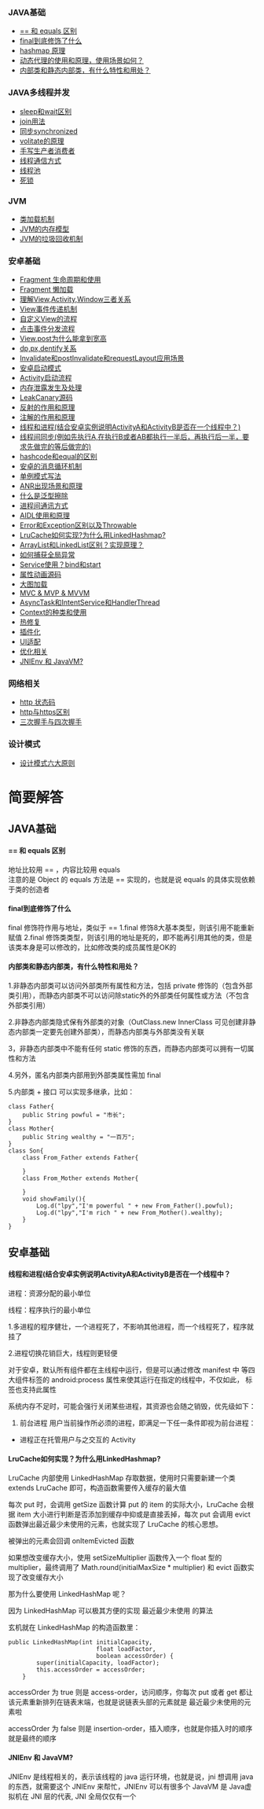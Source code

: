 ### JAVA基础
- [== 和 equals 区别](#11)
- [final到底修饰了什么](#)
- [hashmap 原理](#)
- [动态代理的使用和原理，使用场景如何？](#)
- [内部类和静态内部类，有什么特性和用处？](#)
### JAVA多线程并发
- [sleep和wait区别](#)
- [join用法](#)
- [同步synchronized](#)
- [volitate的原理](#)
- [手写生产者消费者](#)
- [线程通信方式](#)
- [线程池](#)
- [死锁](#)
### JVM
- [类加载机制](#)
- [JVM的内存模型](#)
- [JVM的垃圾回收机制](#)
### 安卓基础
- [Fragment 生命周期和使用](#)
- [Fragment 懒加载](#)
- [理解View,Activity,Window三者关系](#)
- [View事件传递机制](#)
- [自定义View的流程](#)
- [点击事件分发流程](#)
- [View.post为什么能拿到宽高](#)
- [dp,px,dentify关系](#)
- [Invalidate和postInvalidate和requestLayout应用场景](#)
- [安卓启动模式](#)
- [Activity启动流程](#)
- [内存泄露发生及处理](#)
- [LeakCanary源码](#)
- [反射的作用和原理](#)
- [注解的作用和原理](#)
- [线程和进程(结合安卓实例说明ActivityA和ActivityB是否在一个线程中？)](#)
- [线程间同步(例如先执行A,在执行B或者AB都执行一半后，再执行后一半，要求先做完的等后做完的)](#)
- [hashcode和equal的区别](#)
- [安卓的消息循环机制](#)
- [单例模式写法](#)
- [ANR出现场景和原理](#)
- [什么是泛型擦除](#)
- [进程间通讯方式](#)
- [AIDL使用和原理](#)
- [Error和Exception区别以及Throwable](#)
- [LruCache如何实现?为什么用LinkedHashmap?](#lrucache如何实现?为什么用linkedhashmap?)
- [ArrayList和LinkedList区别？实现原理？](#)
- [如何捕获全局异常](#)
- [Service使用？bind和start](#)
- [属性动画源码](#)
- [大图加载](#)
- [MVC & MVP & MVVM](#)
- [AsyncTask和IntentService和HandlerThread](#)
- [Context的种类和使用](#)
- [热修复](#)
- [插件化](#)
- [UI适配](#)
- [优化相关](#)
- [JNIEnv 和 JavaVM?](#)
### 网络相关
- [http 状态码](#)
- [http与https区别](#)
- [三次握手与四次握手](#)
### 设计模式
- [设计模式六大原则](#)

# 简要解答
## JAVA基础
#### == 和 equals 区别<a id='11'></a>
地址比较用 == ，内容比较用 equals  
注意的是 Object 的 equals 方法是 == 实现的，也就是说 equals 的具体实现依赖于类的创造者
#### final到底修饰了什么
final 修饰符作用与地址，类似于 == 
1.final 修饰8大基本类型，则该引用不能重新赋值
2.final 修饰类类型，则该引用的地址是死的，即不能再引用其他的类，但是该类本身是可以修改的，比如修改类的成员属性是OK的
#### 内部类和静态内部类，有什么特性和用处？
1.非静态内部类可以访问外部类所有属性和方法，包括 private 修饰的（包含外部类引用），而静态内部类不可以访问除static外的外部类任何属性或方法（不包含外部类引用）

2.非静态内部类隐式保有外部类的对象（OutClass.new InnerClass 可见创建非静态内部类一定要先创建外部类），而静态内部类与外部类没有关联

3，非静态内部类中不能有任何 static 修饰的东西，而静态内部类可以拥有一切属性和方法

4.另外，匿名内部类内部用到外部类属性需加 final

5.内部类 + 接口 可以实现多继承，比如：

```
class Father{
    public String powful = "市长";
}
class Mother{
    public String wealthy = "一百万";
}
class Son{
    class From_Father extends Father{
        
    }
    class From_Mother extends Mother{
        
    }
    void showFamily(){
        Log.d("lpy","I'm powerful " + new From_Father().powful);
        Log.d("lpy","I'm rich " + new From_Mother().wealthy);
    }
}
```
## 安卓基础
#### 线程和进程(结合安卓实例说明ActivityA和ActivityB是否在一个线程中？
进程：资源分配的最小单位

线程：程序执行的最小单位

1.多进程的程序健壮，一个进程死了，不影响其他进程，而一个线程死了，程序就挂了

2.进程切换花销巨大，线程则更轻便

对于安卓，默认所有组件都在主线程中运行，但是可以通过修改 manifest 中 <activity> 等四大组件标签的 android:process 属性来使其运行在指定的线程中，不仅如此，<application> 标签也支持此属性

系统内存不足时，可能会强行关闭某些进程，其资源也会随之销毁，优先级如下：

1. 前台进程
用户当前操作所必须的进程，即满足一下任一条件即视为前台进程：
- 进程正在托管用户与之交互的 Activity
#### LruCache如何实现？为什么用LinkedHashmap?
LruCache 内部使用 LinkedHashMap 存取数据，使用时只需要新建一个类 extends LruCache 即可，构造函数需要传入缓存的最大值

每次 put 时，会调用 getSize 函数计算 put 的 item 的实际大小，LruCache 会根据 item 大小进行判断是否添加到缓存中抑或是直接丢掉，每次 put 会调用 evict 函数弹出最近最少未使用的元素，也就实现了 LruCache 的核心思想。

被弹出的元素会回调 onItemEvicted 函数

如果想改变缓存大小，使用 setSizeMultiplier 函数传入一个 float 型的 multiplier，最终调用了 Math.round(initialMaxSize * multiplier) 和 evict 函数实现了改变缓存大小

那为什么要使用 LinkedHashMap 呢？

因为 LinkedHashMap 可以极其方便的实现 最近最少未使用 的算法

玄机就在 LinkedHashMap 的构造函数里：
```
public LinkedHashMap(int initialCapacity,
                         float loadFactor,
                         boolean accessOrder) {
        super(initialCapacity, loadFactor);
        this.accessOrder = accessOrder;
    }
```
accessOrder 为 true 则是 access-order，访问顺序，你每次 put 或者 get 都让该元素重新排列在链表末端，也就是说链表头部的元素就是 最近最少未使用的元素啦

accessOrder 为 false 则是 insertion-order，插入顺序，也就是你插入时的顺序就是最终的顺序

#### JNIEnv 和 JavaVM?
JNIEnv 是线程相关的，表示该线程的 java 运行环境，也就是说，jni 想调用 java 的东西，就需要这个 JNIEnv 来帮忙，JNIEnv 可以有很多个
JavaVM 是 Java虚拟机在 JNI 层的代表, JNI 全局仅仅有一个
